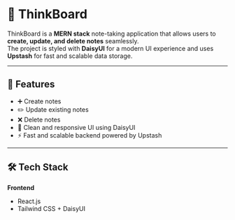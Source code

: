 # 📝 ThinkBoard

ThinkBoard is a **MERN stack** note-taking application that allows users to **create, update, and delete notes** seamlessly.  
The project is styled with **DaisyUI** for a modern UI experience and uses **Upstash** for fast and scalable data storage.

---

## 🚀 Features
- ➕ Create notes  
- ✏️ Update existing notes  
- ❌ Delete notes  
- 🎨 Clean and responsive UI using DaisyUI  
- ⚡ Fast and scalable backend powered by Upstash  

---

## 🛠️ Tech Stack
**Frontend**  
- React.js  
- Tailwind CSS + DaisyUI  
